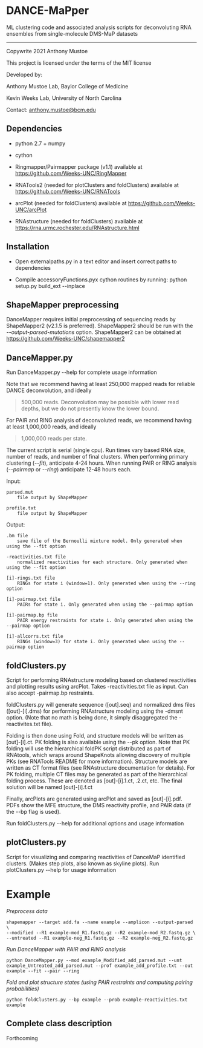 # DANCE-MaPper
ML clustering code and associated analysis scripts for deconvoluting RNA ensembles
from single-molecule DMS-MaP datasets

-----------------------------------------
Copywrite 2021 Anthony Mustoe

This project is licensed under the terms of the MIT license

Developed by:

Anthony Mustoe Lab, Baylor College of Medicine

Kevin Weeks Lab, University of North Carolina

Contact: anthony.mustoe@bcm.edu



Dependencies
------------
- python 2.7 + numpy

- cython 

- Ringmapper/Pairmapper package (v1.1)
    available at https://github.com/Weeks-UNC/RingMapper

- RNATools2 (needed for plotClusters and foldClusters)
    available at https://github.com/Weeks-UNC/RNATools

- arcPlot (needed for foldClusters)
    available at https://github.com/Weeks-UNC/arcPlot
    
- RNAstructure (needed for foldClusters)
    available at https://rna.urmc.rochester.edu/RNAstructure.html



Installation
------------
- Open externalpaths.py in a text editor and insert correct paths to dependencies

- Compile accessoryFunctions.pyx cython routines by running:
    python setup.py build_ext --inplace



ShapeMapper preprocessing
-----------------------
DanceMapper requires initial preprocessing of sequencing reads by ShapeMapper2 (v2.1.5 is preferred). 
ShapeMapper2 should be run with the *--output-parsed-mutations* option.
ShapeMapper2 can be obtained at https://github.com/Weeks-UNC/shapemapper2


DanceMapper.py
--------------
Run DanceMapper.py --help for complete usage information

Note that we recommend having at least 250,000 mapped reads for reliable DANCE deconvolution, and ideally
>500,000 reads. Deconvolution may be possible with lower read depths, but we do not presently know the 
lower bound. 

For PAIR and RING analysis of deconvoluted reads, we recommend having at least 1,000,000 reads, and ideally
>1,000,000 reads per state.

The current script is serial (single cpu). Run times vary based RNA size, number of reads, and number
of final clusters. When performing primary clustering (*--fit*), anticipate 4-24 hours. When running
PAIR or RING analysis (*--pairmap* or *--ring*) anticipate 12-48 hours each. 


Input:
    
    parsed.mut 
        file output by ShapeMapper
    
    profile.txt 
        file output by ShapeMapper
    

Output:

    .bm file 
        save file of the Bernoulli mixture model. Only generated when using the --fit option

    -reactivities.txt file
        normalized reactivities for each structure. Only generated when using the --fit option

    [i]-rings.txt file
        RINGs for state i (window=1). Only generated when using the --ring option

    [i]-pairmap.txt file
        PAIRs for state i. Only generated when using the --pairmap option

    [i]-pairmap.bp file
        PAIR energy restraints for state i. Only generated when using the --pairmap option

    [i]-allcorrs.txt file
        RINGs (window=3) for state i. Only generated when using the --pairmap option



foldClusters.py
----------------
Script for performing RNAstructure modeling based on clustered reactivities and plotting results 
using arcPlot. Takes -reactivities.txt file as input. Can also accept -pairmap.bp restraints. 

foldClusters.py will generate sequence ([out].seq) and normalized dms files ([out]-[i].dms) for
performing RNAstructure modeling using the -dmsnt option. (Note that no math is being done, 
it simply disaggregated the -reactivites.txt file).

Folding is then done using Fold, and structure models will be written as [out]-[i].ct. 
PK folding is also available using the --pk option. Note that PK folding will use the hierarchical 
foldPK script distributed as part of RNAtools, which wraps around ShapeKnots allowing discovery of 
multiple PKs (see RNATools README for more information). Structure models are written as CT format files 
(see RNAstructure documentation for details). For PK folding, multiple CT files may be generated as 
part of the hierarchical folding process. These are denoted as [out]-[i].1.ct, .2.ct, etc. 
The final solution will be named [out]-[i].f.ct

Finally, arcPlots are generated using arcPlot and saved as [out]-[i].pdf. PDFs show
the MFE structure, the DMS reactivity profile, and PAIR data (if the --bp flag is used).

Run foldClusters.py --help for additional options and usage information




plotClusters.py
----------------
Script for visualizing and comparing reactivities of DanceMaP identified clusters.
(Makes step plots, also known as skyline plots).
Run plotClusters.py --help for usage information




Example
========

*Preprocess data*

    shapemapper --target add.fa --name example --amplicon --output-parsed \
    --modified --R1 example-mod_R1.fastq.gz --R2 example-mod_R2.fastq.gz \
    --untreated --R1 example-neg_R1.fastq.gz --R2 example-neg_R2.fastq.gz

*Run DanceMapper with PAIR and RING analysis*

    python DanceMapper.py --mod example_Modified_add_parsed.mut --unt example_Untreated_add_parsed.mut --prof example_add_profile.txt --out example --fit --pair --ring


*Fold and plot structure states (using PAIR restraints and computing pairing probabilities)*
    
    python foldClusters.py --bp example --prob example-reactivities.txt example



Complete class description 
--------------------------
Forthcoming




